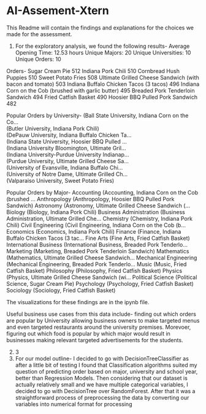 # AI-Assement-Xtern
This Readme will contain the findings and explanations for the choices we made for the assessment.

1. For the exploratory analysis, we found the following results-
   Average Opening Time: 12.53 hours
   Unique Majors: 20
   Unique Universities: 10
   Unique Orders: 10

Orders-
   Sugar Cream Pie                                             512
   Indiana Pork Chili                                          510
   Cornbread Hush Puppies                                      510
   Sweet Potato Fries                                          508
   Ultimate Grilled Cheese Sandwich (with bacon and tomato)    503
   Indiana Buffalo Chicken Tacos (3 tacos)                     496
   Indiana Corn on the Cob (brushed with garlic butter)        495
   Breaded Pork Tenderloin Sandwich                            494
   Fried Catfish Basket                                        490
   Hoosier BBQ Pulled Pork Sandwich                            482

Popular Orders by University-
   (Ball State University, Indiana Corn on the Co...  
   (Butler University, Indiana Pork Chili)  
   (DePauw University, Indiana Buffalo Chicken Ta...  
   (Indiana State University, Hoosier BBQ Pulled ...  
   (Indiana University Bloomington, Ultimate Gril...  
   (Indiana University-Purdue University Indianap...  
   (Purdue University, Ultimate Grilled Cheese Sa...  
   (University of Evansville, Indiana Buffalo Chi...  
   (University of Notre Dame, Ultimate Grilled Ch...  
   (Valparaiso University, Sweet Potato Fries)

Popular Orders by Major-
  Accounting  (Accounting, Indiana Corn on the Cob (brushed ...
              Anthropology   (Anthropology, Hoosier BBQ Pulled Pork Sandwich)
                 Astronomy  (Astronomy, Ultimate Grilled Cheese Sandwich (...
                   Biology                      (Biology, Indiana Pork Chili)
   Business Administration  (Business Administration, Ultimate Grilled Che...
                 Chemistry                    (Chemistry, Indiana Pork Chili)
         Civil Engineering  (Civil Engineering, Indiana Corn on the Cob (b...
                          Economics                    (Economics, Indiana Pork Chili)
                   Finance  (Finance, Indiana Buffalo Chicken Tacos (3 tac...
                 Fine Arts                  (Fine Arts, Fried Catfish Basket)
   International Business  (International Business, Breaded Pork Tenderlo...
                Marketing      (Marketing, Breaded Pork Tenderloin Sandwich)
              Mathematics  (Mathematics, Ultimate Grilled Cheese Sandwich...
   Mechanical Engineering  (Mechanical Engineering, Breaded Pork Tenderlo...
                    Music                      (Music, Fried Catfish Basket)
               Philosophy                 (Philosophy, Fried Catfish Basket)
                  Physics  (Physics, Ultimate Grilled Cheese Sandwich (wi...
        Political Science               (Political Science, Sugar Cream Pie)
               Psychology                 (Psychology, Fried Catfish Basket)
                Sociology                  (Sociology, Fried Catfish Basket)

The visualizations for these findings are in the ipynb file.

Useful business use cases from this data include- finding out which orders are popular by University allowing business owners to make targeted menus and even targeted restaurants around the university premises. Morevoer, figuring out which food is popular by which major would result in businesses making relevant targeted advertisements for the students.

2. 3
3. For our model outline- I decided to go with DecisionTreeClassifier as after a little bit of testing I found that Classification algorithms suited my question of predicting order based on major, university and school year, better than Regression Models. Then considering that our dataset is actually relatively small and we have multiple categorical variables, I decided to go with DecisionTree over RandomForest. After that it was a straightforward process of preprocessing the data by converting our variables into numerical format for processing
